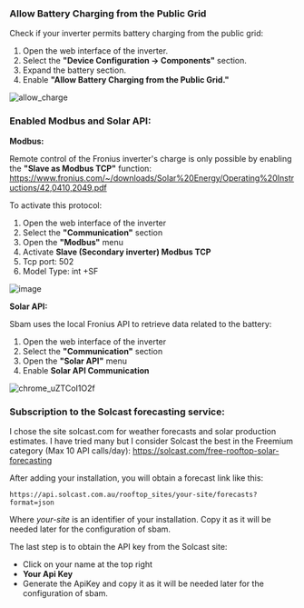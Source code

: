 ### Allow Battery Charging from the Public Grid

Check if your inverter permits battery charging from the public grid:

1. Open the web interface of the inverter.
2. Select the **"Device Configuration -> Components"** section.
3. Expand the battery section.
4. Enable **"Allow Battery Charging from the Public Grid."**

![allow_charge](https://github.com/user-attachments/assets/3b366999-cf9c-4003-93d4-654d137ba001)

### Enabled Modbus and Solar API:

**Modbus:**

Remote control of the Fronius inverter's charge is only possible by enabling the **"Slave as Modbus TCP"** function: https://www.fronius.com/~/downloads/Solar%20Energy/Operating%20Instructions/42,0410,2049.pdf

To activate this protocol:

1. Open the web interface of the inverter
2. Select the **"Communication"** section
3. Open the **"Modbus"** menu
4. Activate **Slave (Secondary inverter) Modbus TCP**
5. Tcp port: 502
6. Model Type: int +SF

![image](https://github.com/user-attachments/assets/afadb0b5-1edb-461c-919a-9fd249029f94)

**Solar API:**

Sbam uses the local Fronius API to retrieve data related to the battery:

1. Open the web interface of the inverter
2. Select the **"Communication"** section
3. Open the **"Solar API"** menu
4. Enable **Solar API Communication**

![chrome_uZTCoI1O2f](https://github.com/atbore-phx/sbam/assets/11421185/818eddd1-678f-45ba-8081-9958882786cf)

### Subscription to the Solcast forecasting service:

I chose the site solcast.com for weather forecasts and solar production estimates. I have tried many but I consider Solcast the best in the Freemium category (Max 10 API calls/day): https://solcast.com/free-rooftop-solar-forecasting

After adding your installation, you will obtain a forecast link like this:

```
https://api.solcast.com.au/rooftop_sites/your-site/forecasts?format=json
```

Where _your-site_ is an identifier of your installation. Copy it as it will be needed later for the configuration of sbam.

The last step is to obtain the API key from the Solcast site:

- Click on your name at the top right
- **Your Api Key**
- Generate the ApiKey and copy it as it will be needed later for the configuration of sbam.
